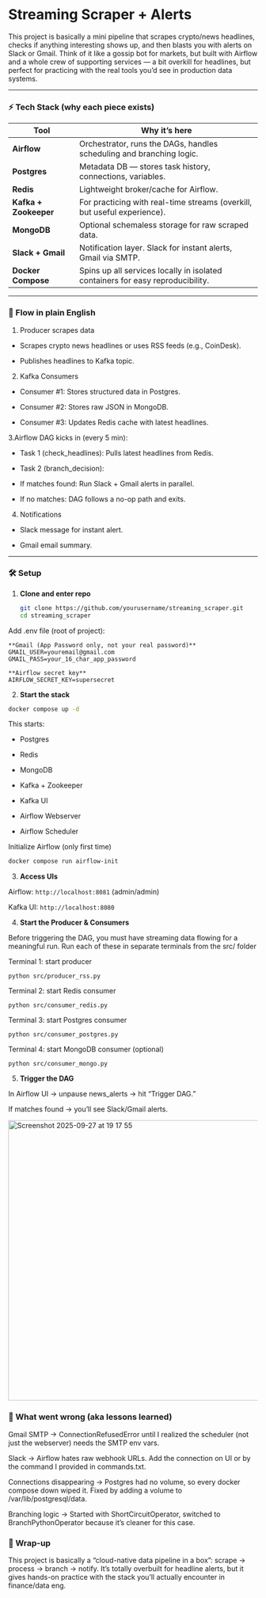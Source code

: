 # Streaming Scraper + Alerts

This project is basically a mini pipeline that scrapes crypto/news headlines, checks if anything interesting shows up, and then blasts you with alerts on Slack or Gmail. Think of it like a gossip bot for markets, but built with Airflow and a whole crew of supporting services — a bit overkill for headlines, but perfect for practicing with the real tools you’d see in production data systems.

---

### ⚡ Tech Stack (why each piece exists)

| Tool                  | Why it’s here                                                                  |
| --------------------- | ------------------------------------------------------------------------------ |
| **Airflow**           | Orchestrator, runs the DAGs, handles scheduling and branching logic.           |
| **Postgres**          | Metadata DB — stores task history, connections, variables.                     |
| **Redis**             | Lightweight broker/cache for Airflow.                                          |
| **Kafka + Zookeeper** | For practicing with real-time streams (overkill, but useful experience).       |
| **MongoDB**           | Optional schemaless storage for raw scraped data.                              |
| **Slack + Gmail**     | Notification layer. Slack for instant alerts, Gmail via SMTP.                  |
| **Docker Compose**    | Spins up all services locally in isolated containers for easy reproducibility. |

---

### 🚀 Flow in plain English

1. Producer scrapes data

- Scrapes crypto news headlines or uses RSS feeds (e.g., CoinDesk).

- Publishes headlines to Kafka topic.

2. Kafka Consumers

- Consumer #1: Stores structured data in Postgres.

- Consumer #2: Stores raw JSON in MongoDB.

- Consumer #3: Updates Redis cache with latest headlines.

3.Airflow DAG kicks in (every 5 min):

- Task 1 (check_headlines): Pulls latest headlines from Redis.

- Task 2 (branch_decision):

- If matches found: Run Slack + Gmail alerts in parallel.

- If no matches: DAG follows a no-op path and exits.

4. Notifications

- Slack message for instant alert.

- Gmail email summary.

---

### 🛠️ Setup

1. **Clone and enter repo**
   ```bash
   git clone https://github.com/yourusername/streaming_scraper.git
   cd streaming_scraper
   ```

Add .env file (root of project):

```
**Gmail (App Password only, not your real password)**
GMAIL_USER=youremail@gmail.com
GMAIL_PASS=your_16_char_app_password

**Airflow secret key**
AIRFLOW_SECRET_KEY=supersecret
```

2. **Start the stack**

```bash
docker compose up -d
```

This starts:

- Postgres

- Redis

- MongoDB

- Kafka + Zookeeper

- Kafka UI

- Airflow Webserver

- Airflow Scheduler

Initialize Airflow (only first time)

```bash
docker compose run airflow-init
```

3. **Access UIs**

Airflow: `http://localhost:8081`
(admin/admin)

Kafka UI: `http://localhost:8080`

4. **Start the Producer & Consumers**

Before triggering the DAG, you must have streaming data flowing for a meaningful run.
Run each of these in separate terminals from the src/ folder

Terminal 1: start producer

```
python src/producer_rss.py
```

Terminal 2: start Redis consumer

```
python src/consumer_redis.py
```

Terminal 3: start Postgres consumer

```
python src/consumer_postgres.py
```

Terminal 4: start MongoDB consumer (optional)

```
python src/consumer_mongo.py
```

5. **Trigger the DAG**

In Airflow UI → unpause news_alerts → hit “Trigger DAG.”

If matches found → you’ll see Slack/Gmail alerts.

<img width="2088" height="566" alt="Screenshot 2025-09-27 at 19 17 55" src="https://github.com/user-attachments/assets/b5670408-6f36-46d2-97ef-fe3fbb2c3d44" />


### 🐛 What went wrong (aka lessons learned)

Gmail SMTP → ConnectionRefusedError until I realized the scheduler (not just the webserver) needs the SMTP env vars.

Slack → Airflow hates raw webhook URLs. Add the connection on UI or by the command I provided in commands.txt.

Connections disappearing → Postgres had no volume, so every docker compose down wiped it. Fixed by adding a volume to /var/lib/postgresql/data.

Branching logic → Started with ShortCircuitOperator, switched to BranchPythonOperator because it’s cleaner for this case.

### 🎯 Wrap-up

This project is basically a “cloud-native data pipeline in a box”: scrape → process → branch → notify. It’s totally overbuilt for headline alerts, but it gives hands-on practice with the stack you’ll actually encounter in finance/data eng.
